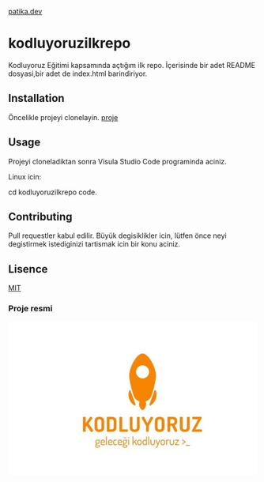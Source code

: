 [patika.dev](www.patika.dev)
# kodluyoruzilkrepo
Kodluyoruz Eğitimi kapsamında açtığım ilk repo. İçerisinde bir adet README dosyasi,bir adet de index.html barindiriyor.

## Installation 

Öncelikle projeyi clonelayin.
 [proje](https://github.com/Elifnurpi/kodluyoruzilkrepo.git)

 ## Usage

 Projeyi cloneladiktan sonra Visula Studio Code programinda aciniz.

 Linux icin:

 cd kodluyoruzilkrepo 
 code.

 ## Contributing

 Pull requestler kabul edilir. Büyük degisiklikler icin, lütfen önce neyi degistirmek istediginizi tartismak icin bir konu aciniz.

 ## Lisence

[MIT](https://choosealicense.com/licenses/mit/)
 
### Proje resmi
![resim](https://github.com/Elifnurpi/kodluyoruzilkrepo/blob/main/2022-11-05%20(1).png)